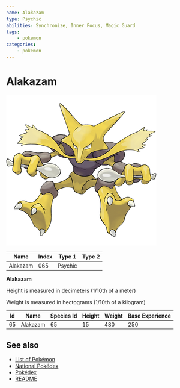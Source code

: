 ```yaml
---
name: Alakazam
type: Psychic
abilities: Synchronize, Inner Focus, Magic Guard
tags:
    - pokemon
categories:
    - pokemon
---
```


# Alakazam


![Alakazam](images/065.png)

| **Name** | **Index** | **Type 1** | **Type 2** |
|----|----|----|----|
| Alakazam | 065 | Psychic  |  |

**Alakazam** 


Height is measured in decimeters (1/10th of a meter)

Weight is measured in hectograms (1/10th of a kilogram)

| **Id** | **Name** | **Species Id** | **Height** | **Weight** | **Base Experience** |
|--------|----------|----------------|------------|------------|---------------------|
| 65 | Alakazam | 65 | 15 | 480 | 250 |


## See also

- [List of Pokémon](../pokemon.md)
- [National Pokédex](../national_pokedex.md)
- [Pokédex](../pokedex.md)
- [README](../README.md)
